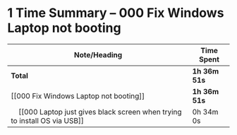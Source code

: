 # 1 Time Summary – 000 Fix Windows Laptop not booting

| Note/Heading | Time Spent |
|--------------|------------|
| **Total** | **1h 36m 51s** |
| [[000 Fix Windows Laptop not booting]] | **1h 36m 51s** |
| &nbsp;&nbsp;&nbsp;&nbsp;[[000 Laptop just gives black screen when trying to install OS via USB]] | 0h 34m 0s |

